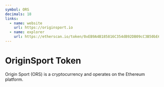 ```yaml
---
symbol: ORS
decimals: 18
links:
  - name: website
    url: https://originsport.io
  - name: explorer
    url: https://etherscan.io/token/0xEB9A4B185816C354dB92DB09cC3B50bE60b901b6
---
```


# OriginSport Token

Origin Sport (ORS) is a cryptocurrency and operates on the Ethereum platform.
